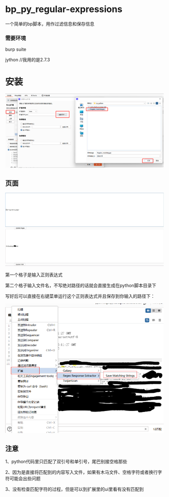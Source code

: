 # bp_py_regular-expressions
 一个简单的bp脚本，用作过滤信息和保存信息

### 需要环境

burp suite 

jython		//我用的是2.7.3

# 安装

![安装](images/0.jpg)

## 页面

![插件长相](images/1.jpg)

第一个格子是输入正则表达式

第二个格子输入文件名，不写绝对路径的话就会直接生成在python脚本目录下

写好后可以直接在右键菜单运行这个正则表达式并且保存到你输入的路径下：

![使用方法](images/2.png)

## 注意

1、python代码里只匹配了双引号和单引号，尾巴别接空格那些

2、因为是直接将匹配到的内容写入文件，如果有木马文件、空格字符或者换行字符可能会出些问题

3、没有检查匹配字符的过程，但是可以到扩展里的ui里看有没有匹配到